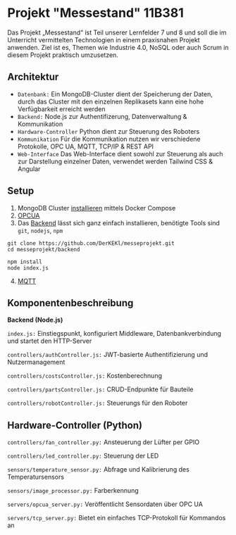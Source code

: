 # Projekt "Messestand" 11B381
Das Projekt „Messestand“ ist Teil unserer Lernfelder 7 und 8 und soll die im Unterricht vermittelten Technologien in einem praxisnahen Projekt anwenden.
Ziel ist es, Themen wie Industrie 4.0, NoSQL oder auch Scrum in diesem Projekt praktisch umzusetzen.

## Architektur
* `Datenbank:` Ein MongoDB-Cluster dient der Speicherung der Daten, durch das Cluster mit den einzelnen Replikasets kann eine hohe Verfügbarkeit erreicht werden
* `Backend:` Node.js zur Authentifizerung, Datenverwaltung & Kommunikation
* `Hardware-Controller` Python dient zur Steuerung des Roboters
* `Kommunikation` Für die Kommunikation nutzen wir verschiedene Protokolle, OPC UA, MQTT, TCP/IP & REST API
* `Web-Interface` Das Web-Interface dient sowohl zur Steuerung als auch zur Darstellung einzelner Daten, verwendet werden Tailwind CSS & Angular

## Setup
1. MongoDB Cluster [installieren](https://github.com/DerKEKl/messeprojekt/tree/127c5def0599ca07f45cda321155378ab021de59/mongodb-cluster) mittels Docker Compose
2. [OPCUA](https://github.com/DerKEKl/messeprojekt/tree/127c5def0599ca07f45cda321155378ab021de59/opcua)
3. Das [Backend](https://github.com/DerKEKl/messeprojekt/tree/127c5def0599ca07f45cda321155378ab021de59/backend) lässt sich ganz einfach installieren, benötigte Tools sind `git`, `nodejs`, `npm`
```
git clone https://github.com/DerKEKl/messeprojekt.git
cd messeprojekt/backend

npm install
node index.js
```
4. [MQTT](https://github.com/DerKEKl/messeprojekt/blob/f6bc465223dd4ce032be659f889f0c4bc36a275f/mqtt.md)

## Komponentenbeschreibung

**Backend (Node.js)**

`index.js:` Einstiegspunkt, konfiguriert Middleware, Datenbankverbindung und startet den HTTP-Server

`controllers/authController.js:`   JWT-basierte Authentifizierung und Nutzermanagement

`controllers/costsController.js:`  Kostenberechnung

`controllers/partsController.js:`  CRUD-Endpunkte für Bauteile

`controllers/robotController.js:`  Steuerungs für den Roboter

## Hardware-Controller (Python)

`controllers/fan_controller.py:` Ansteuerung der Lüfter per GPIO

`controllers/led_controller.py:` Steuerung der LED

`sensors/temperature_sensor.py:` Abfrage und Kalibrierung des Temperatursensors

`sensors/image_processor.py:` Farberkennung

`servers/opcua_server.py:` Veröffentlicht Sensordaten über OPC UA

`servers/tcp_server.py:` Bietet ein einfaches TCP-Protokoll für Kommandos an
